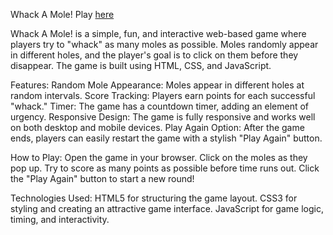 Whack A Mole! Play [here](https://just-whack-the-mole.netlify.app/)

Whack A Mole! is a simple, fun, and interactive web-based game where players try to "whack" as many moles as possible. Moles randomly appear in different holes, and the player's goal is to click on them before they disappear. The game is built using HTML, CSS, and JavaScript.

Features:
    Random Mole Appearance: Moles appear in different holes at random intervals.
    Score Tracking: Players earn points for each successful "whack."
    Timer: The game has a countdown timer, adding an element of urgency.
    Responsive Design: The game is fully responsive and works well on both desktop and mobile devices.
    Play Again Option: After the game ends, players can easily restart the game with a stylish "Play Again" button.

How to Play:
    Open the game in your browser.
    Click on the moles as they pop up.
    Try to score as many points as possible before time runs out.
    Click the "Play Again" button to start a new round!

Technologies Used:
    HTML5 for structuring the game layout.
    CSS3 for styling and creating an attractive game interface.
    JavaScript for game logic, timing, and interactivity.
